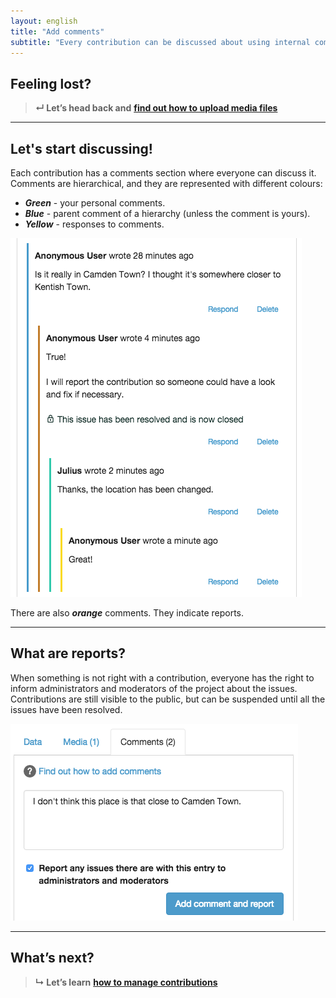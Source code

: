 ```yaml
---
layout: english
title: "Add comments"
subtitle: "Every contribution can be discussed about using internal commenting section."
---
```


## Feeling lost?

> **&#8629; Let’s head back and** [**find out how to upload media files**](upload-media-files.html)

---

## Let's start discussing!

Each contribution has a comments section where everyone can discuss it. Comments are hierarchical, and they are represented with different colours:

* ***Green*** - your personal comments.
* ***Blue*** - parent comment of a hierarchy (unless the comment is yours).
* ***Yellow*** - responses to comments.

![A list of comments for contribution](/images/en/list-of-comments.png)

There are also ***orange*** comments. They indicate reports.

---

## What are reports?

When something is not right with a contribution, everyone has the right to inform administrators and moderators of the project about the issues. Contributions are still visible to the public, but can be suspended until all the issues have been resolved.

![Reporting contribution](/images/en/reporting-contribution.png)

---

## What’s next?

> **&#8627; Let’s learn** [**how to manage contributions**](manage-contributions.html)
